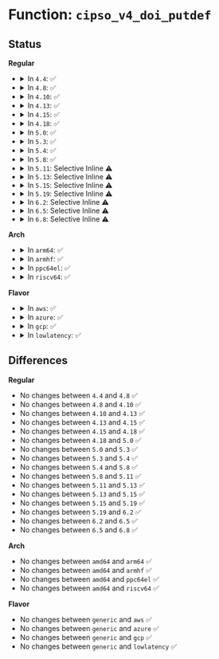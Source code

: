 # Function: <code>cipso_v4_doi_putdef</code>

## Status
<b>Regular</b>
<ul>
<li>
<details>
<summary>In <code>4.4</code>: ✅</summary>

```c
void cipso_v4_doi_putdef(struct cipso_v4_doi *doi_def);
```

**Collision:** Unique Global

**Inline:** No

**Transformation:** False

**Instances:**

```
In net/ipv4/cipso_ipv4.c (ffffffff817adf90)
Location: net/ipv4/cipso_ipv4.c:665
Inline: False
Direct callers:
  - net/netlabel/netlabel_kapi.c:netlbl_cfg_cipsov4_map_add
  - net/netlabel/netlabel_domainhash.c:netlbl_domhsh_remove_entry
  - net/netlabel/netlabel_domainhash.c:netlbl_domhsh_remove_entry
  - net/netlabel/netlabel_domainhash.c:netlbl_domhsh_remove_af4
```
**Symbols:**

```
ffffffff817adf90-ffffffff817adff9: cipso_v4_doi_putdef (STB_GLOBAL)
```
</details>
</li>
<li>
<details>
<summary>In <code>4.8</code>: ✅</summary>

```c
void cipso_v4_doi_putdef(struct cipso_v4_doi *doi_def);
```

**Collision:** Unique Global

**Inline:** No

**Transformation:** False

**Instances:**

```
In net/ipv4/cipso_ipv4.c (ffffffff8181af70)
Location: net/ipv4/cipso_ipv4.c:595
Inline: False
Direct callers:
  - net/netlabel/netlabel_kapi.c:netlbl_cfg_cipsov4_map_add
  - net/netlabel/netlabel_domainhash.c:netlbl_domhsh_remove_af4
  - net/netlabel/netlabel_domainhash.c:netlbl_domhsh_remove_entry
  - net/netlabel/netlabel_domainhash.c:netlbl_domhsh_remove_entry
```
**Symbols:**

```
ffffffff8181af70-ffffffff8181afd9: cipso_v4_doi_putdef (STB_GLOBAL)
```
</details>
</li>
<li>
<details>
<summary>In <code>4.10</code>: ✅</summary>

```c
void cipso_v4_doi_putdef(struct cipso_v4_doi *doi_def);
```

**Collision:** Unique Global

**Inline:** No

**Transformation:** False

**Instances:**

```
In net/ipv4/cipso_ipv4.c (ffffffff8184c830)
Location: net/ipv4/cipso_ipv4.c:595
Inline: False
Direct callers:
  - net/netlabel/netlabel_kapi.c:netlbl_cfg_cipsov4_map_add
  - net/netlabel/netlabel_domainhash.c:netlbl_domhsh_remove_af4
  - net/netlabel/netlabel_domainhash.c:netlbl_domhsh_remove_entry
  - net/netlabel/netlabel_domainhash.c:netlbl_domhsh_remove_entry
```
**Symbols:**

```
ffffffff8184c830-ffffffff8184c899: cipso_v4_doi_putdef (STB_GLOBAL)
```
</details>
</li>
<li>
<details>
<summary>In <code>4.13</code>: ✅</summary>

```c
void cipso_v4_doi_putdef(struct cipso_v4_doi *doi_def);
```

**Collision:** Unique Global

**Inline:** No

**Transformation:** False

**Instances:**

```
In net/ipv4/cipso_ipv4.c (ffffffff81870270)
Location: net/ipv4/cipso_ipv4.c:595
Inline: False
Direct callers:
  - net/netlabel/netlabel_kapi.c:netlbl_cfg_cipsov4_map_add
  - net/netlabel/netlabel_domainhash.c:netlbl_domhsh_remove_af4
  - net/netlabel/netlabel_domainhash.c:netlbl_domhsh_remove_entry
  - net/netlabel/netlabel_domainhash.c:netlbl_domhsh_remove_entry
```
**Symbols:**

```
ffffffff81870270-ffffffff818702d9: cipso_v4_doi_putdef (STB_GLOBAL)
```
</details>
</li>
<li>
<details>
<summary>In <code>4.15</code>: ✅</summary>

```c
void cipso_v4_doi_putdef(struct cipso_v4_doi *doi_def);
```

**Collision:** Unique Global

**Inline:** No

**Transformation:** False

**Instances:**

```
In net/ipv4/cipso_ipv4.c (ffffffff818f0c60)
Location: net/ipv4/cipso_ipv4.c:595
Inline: False
Direct callers:
  - net/netlabel/netlabel_kapi.c:netlbl_cfg_cipsov4_map_add
  - net/netlabel/netlabel_domainhash.c:netlbl_domhsh_remove_af4
  - net/netlabel/netlabel_domainhash.c:netlbl_domhsh_remove_entry
  - net/netlabel/netlabel_domainhash.c:netlbl_domhsh_remove_entry
```
**Symbols:**

```
ffffffff818f0c60-ffffffff818f0cd2: cipso_v4_doi_putdef (STB_GLOBAL)
```
</details>
</li>
<li>
<details>
<summary>In <code>4.18</code>: ✅</summary>

```c
void cipso_v4_doi_putdef(struct cipso_v4_doi *doi_def);
```

**Collision:** Unique Global

**Inline:** No

**Transformation:** False

**Instances:**

```
In net/ipv4/cipso_ipv4.c (ffffffff81947580)
Location: net/ipv4/cipso_ipv4.c:595
Inline: False
Direct callers:
  - net/netlabel/netlabel_kapi.c:netlbl_cfg_cipsov4_map_add
  - net/netlabel/netlabel_domainhash.c:netlbl_domhsh_remove_af4
  - net/netlabel/netlabel_domainhash.c:netlbl_domhsh_remove_entry
  - net/netlabel/netlabel_domainhash.c:netlbl_domhsh_remove_entry
```
**Symbols:**

```
ffffffff81947580-ffffffff819475f1: cipso_v4_doi_putdef (STB_GLOBAL)
```
</details>
</li>
<li>
<details>
<summary>In <code>5.0</code>: ✅</summary>

```c
void cipso_v4_doi_putdef(struct cipso_v4_doi *doi_def);
```

**Collision:** Unique Global

**Inline:** No

**Transformation:** False

**Instances:**

```
In net/ipv4/cipso_ipv4.c (ffffffff81979150)
Location: net/ipv4/cipso_ipv4.c:595
Inline: False
Direct callers:
  - net/netlabel/netlabel_kapi.c:netlbl_cfg_cipsov4_map_add
  - net/netlabel/netlabel_domainhash.c:netlbl_domhsh_remove_af4
  - net/netlabel/netlabel_domainhash.c:netlbl_domhsh_remove_entry
  - net/netlabel/netlabel_domainhash.c:netlbl_domhsh_remove_entry
```
**Symbols:**

```
ffffffff81979150-ffffffff819791c1: cipso_v4_doi_putdef (STB_GLOBAL)
```
</details>
</li>
<li>
<details>
<summary>In <code>5.3</code>: ✅</summary>

```c
void cipso_v4_doi_putdef(struct cipso_v4_doi *doi_def);
```

**Collision:** Unique Global

**Inline:** No

**Transformation:** False

**Instances:**

```
In net/ipv4/cipso_ipv4.c (ffffffff819e2c30)
Location: net/ipv4/cipso_ipv4.c:581
Inline: False
Direct callers:
  - net/netlabel/netlabel_kapi.c:netlbl_cfg_cipsov4_map_add
  - net/netlabel/netlabel_domainhash.c:netlbl_domhsh_remove_af4
  - net/netlabel/netlabel_domainhash.c:netlbl_domhsh_remove_entry
  - net/netlabel/netlabel_domainhash.c:netlbl_domhsh_remove_entry
```
**Symbols:**

```
ffffffff819e2c30-ffffffff819e2c9e: cipso_v4_doi_putdef (STB_GLOBAL)
```
</details>
</li>
<li>
<details>
<summary>In <code>5.4</code>: ✅</summary>

```c
void cipso_v4_doi_putdef(struct cipso_v4_doi *doi_def);
```

**Collision:** Unique Global

**Inline:** No

**Transformation:** False

**Instances:**

```
In net/ipv4/cipso_ipv4.c (ffffffff81a19c20)
Location: net/ipv4/cipso_ipv4.c:581
Inline: False
Direct callers:
  - net/netlabel/netlabel_kapi.c:netlbl_cfg_cipsov4_map_add
  - net/netlabel/netlabel_domainhash.c:netlbl_domhsh_remove_af4
  - net/netlabel/netlabel_domainhash.c:netlbl_domhsh_remove_entry
  - net/netlabel/netlabel_domainhash.c:netlbl_domhsh_remove_entry
```
**Symbols:**

```
ffffffff81a19c20-ffffffff81a19c8e: cipso_v4_doi_putdef (STB_GLOBAL)
```
</details>
</li>
<li>
<details>
<summary>In <code>5.8</code>: ✅</summary>

```c
void cipso_v4_doi_putdef(struct cipso_v4_doi *doi_def);
```

**Collision:** Unique Global

**Inline:** No

**Transformation:** False

**Instances:**

```
In net/ipv4/cipso_ipv4.c (ffffffff81b0b290)
Location: net/ipv4/cipso_ipv4.c:583
Inline: False
Direct callers:
  - net/netlabel/netlabel_kapi.c:netlbl_cfg_cipsov4_map_add
  - net/netlabel/netlabel_domainhash.c:netlbl_domhsh_remove_af4
  - net/netlabel/netlabel_domainhash.c:netlbl_domhsh_remove_entry
  - net/netlabel/netlabel_domainhash.c:netlbl_domhsh_remove_entry
  - net/netlabel/netlabel_mgmt.c:netlbl_mgmt_add_common
```
**Symbols:**

```
ffffffff81b0b290-ffffffff81b0b322: cipso_v4_doi_putdef (STB_GLOBAL)
```
</details>
</li>
<li>
<details>
<summary>In <code>5.11</code>: Selective Inline ⚠️</summary>

```c
void cipso_v4_doi_putdef(struct cipso_v4_doi *doi_def);
```

**Collision:** Unique Global

**Inline:** Selective

**Transformation:** False

**Instances:**

```
In net/ipv4/cipso_ipv4.c (ffffffff81b19540)
Location: net/ipv4/cipso_ipv4.c:577
Inline: True
Direct callers:
  - net/ipv4/cipso_ipv4.c:cipso_v4_doi_remove
  - net/netlabel/netlabel_kapi.c:netlbl_cfg_cipsov4_map_add
  - net/netlabel/netlabel_domainhash.c:netlbl_domhsh_remove_af4
  - net/netlabel/netlabel_domainhash.c:netlbl_domhsh_remove_entry
  - net/netlabel/netlabel_domainhash.c:netlbl_domhsh_remove_entry
  - net/netlabel/netlabel_mgmt.c:netlbl_mgmt_add_common
  - net/netlabel/netlabel_cipso_v4.c:netlbl_cipsov4_list
  - net/netlabel/netlabel_cipso_v4.c:netlbl_cipsov4_list
  - net/netlabel/netlabel_cipso_v4.c:netlbl_cipsov4_list
```
**Symbols:**

```
ffffffff81b19540-ffffffff81b1959b: cipso_v4_doi_putdef (STB_GLOBAL)
```
</details>
</li>
<li>
<details>
<summary>In <code>5.13</code>: Selective Inline ⚠️</summary>

```c
void cipso_v4_doi_putdef(struct cipso_v4_doi *doi_def);
```

**Collision:** Unique Global

**Inline:** Selective

**Transformation:** False

**Instances:**

```
In net/ipv4/cipso_ipv4.c (ffffffff81b06fc0)
Location: net/ipv4/cipso_ipv4.c:578
Inline: True
Direct callers:
  - net/ipv4/cipso_ipv4.c:cipso_v4_doi_remove
  - net/netlabel/netlabel_kapi.c:netlbl_cfg_cipsov4_map_add
  - net/netlabel/netlabel_domainhash.c:netlbl_domhsh_remove_af4
  - net/netlabel/netlabel_domainhash.c:netlbl_domhsh_remove_entry
  - net/netlabel/netlabel_domainhash.c:netlbl_domhsh_remove_entry
  - net/netlabel/netlabel_mgmt.c:netlbl_mgmt_add_common
  - net/netlabel/netlabel_cipso_v4.c:netlbl_cipsov4_list
  - net/netlabel/netlabel_cipso_v4.c:netlbl_cipsov4_list
  - net/netlabel/netlabel_cipso_v4.c:netlbl_cipsov4_list
```
**Symbols:**

```
ffffffff81b06fc0-ffffffff81b0701b: cipso_v4_doi_putdef (STB_GLOBAL)
```
</details>
</li>
<li>
<details>
<summary>In <code>5.15</code>: Selective Inline ⚠️</summary>

```c
void cipso_v4_doi_putdef(struct cipso_v4_doi *doi_def);
```

**Collision:** Unique Global

**Inline:** Selective

**Transformation:** False

**Instances:**

```
In net/ipv4/cipso_ipv4.c (ffffffff81bc9e40)
Location: net/ipv4/cipso_ipv4.c:577
Inline: True
Direct callers:
  - net/ipv4/cipso_ipv4.c:cipso_v4_doi_remove
  - net/netlabel/netlabel_kapi.c:netlbl_cfg_cipsov4_map_add
  - net/netlabel/netlabel_domainhash.c:netlbl_domhsh_remove_af4
  - net/netlabel/netlabel_domainhash.c:netlbl_domhsh_remove_entry
  - net/netlabel/netlabel_domainhash.c:netlbl_domhsh_remove_entry
  - net/netlabel/netlabel_mgmt.c:netlbl_mgmt_add_common
  - net/netlabel/netlabel_cipso_v4.c:netlbl_cipsov4_list
  - net/netlabel/netlabel_cipso_v4.c:netlbl_cipsov4_list
  - net/netlabel/netlabel_cipso_v4.c:netlbl_cipsov4_list
```
**Symbols:**

```
ffffffff81bc9e40-ffffffff81bc9e9b: cipso_v4_doi_putdef (STB_GLOBAL)
```
</details>
</li>
<li>
<details>
<summary>In <code>5.19</code>: Selective Inline ⚠️</summary>

```c
void cipso_v4_doi_putdef(struct cipso_v4_doi *doi_def);
```

**Collision:** Unique Global

**Inline:** Selective

**Transformation:** False

**Instances:**

```
In net/ipv4/cipso_ipv4.c (ffffffff81d5f560)
Location: net/ipv4/cipso_ipv4.c:578
Inline: True
Direct callers:
  - net/ipv4/cipso_ipv4.c:cipso_v4_doi_remove
  - net/netlabel/netlabel_kapi.c:netlbl_cfg_cipsov4_map_add
  - net/netlabel/netlabel_domainhash.c:netlbl_domhsh_remove_af4
  - net/netlabel/netlabel_domainhash.c:netlbl_domhsh_remove_entry
  - net/netlabel/netlabel_domainhash.c:netlbl_domhsh_remove_entry
  - net/netlabel/netlabel_mgmt.c:netlbl_mgmt_add_common
  - net/netlabel/netlabel_cipso_v4.c:netlbl_cipsov4_list
  - net/netlabel/netlabel_cipso_v4.c:netlbl_cipsov4_list
  - net/netlabel/netlabel_cipso_v4.c:netlbl_cipsov4_list
```
**Symbols:**

```
ffffffff81d5f560-ffffffff81d5f5e3: cipso_v4_doi_putdef (STB_GLOBAL)
```
</details>
</li>
<li>
<details>
<summary>In <code>6.2</code>: Selective Inline ⚠️</summary>

```c
void cipso_v4_doi_putdef(struct cipso_v4_doi *doi_def);
```

**Collision:** Unique Global

**Inline:** Selective

**Transformation:** False

**Instances:**

```
In net/ipv4/cipso_ipv4.c (ffffffff81f29c30)
Location: net/ipv4/cipso_ipv4.c:578
Inline: True
Direct callers:
  - net/ipv4/cipso_ipv4.c:cipso_v4_doi_remove
  - net/netlabel/netlabel_kapi.c:netlbl_cfg_cipsov4_map_add
  - net/netlabel/netlabel_domainhash.c:netlbl_domhsh_remove_af4
  - net/netlabel/netlabel_domainhash.c:netlbl_domhsh_remove_entry
  - net/netlabel/netlabel_domainhash.c:netlbl_domhsh_remove_entry
  - net/netlabel/netlabel_mgmt.c:netlbl_mgmt_add_common
  - net/netlabel/netlabel_cipso_v4.c:netlbl_cipsov4_list
  - net/netlabel/netlabel_cipso_v4.c:netlbl_cipsov4_list
  - net/netlabel/netlabel_cipso_v4.c:netlbl_cipsov4_list
```
**Symbols:**

```
ffffffff81f29c30-ffffffff81f29cb3: cipso_v4_doi_putdef (STB_GLOBAL)
```
</details>
</li>
<li>
<details>
<summary>In <code>6.5</code>: Selective Inline ⚠️</summary>

```c
void cipso_v4_doi_putdef(struct cipso_v4_doi *doi_def);
```

**Collision:** Unique Global

**Inline:** Selective

**Transformation:** False

**Instances:**

```
In net/ipv4/cipso_ipv4.c (ffffffff81f897e0)
Location: net/ipv4/cipso_ipv4.c:578
Inline: True
Direct callers:
  - net/ipv4/cipso_ipv4.c:cipso_v4_doi_remove
  - net/netlabel/netlabel_kapi.c:netlbl_cfg_cipsov4_map_add
  - net/netlabel/netlabel_domainhash.c:netlbl_domhsh_remove_af4
  - net/netlabel/netlabel_domainhash.c:netlbl_domhsh_remove_entry
  - net/netlabel/netlabel_domainhash.c:netlbl_domhsh_remove_entry
  - net/netlabel/netlabel_mgmt.c:netlbl_mgmt_add_common
  - net/netlabel/netlabel_cipso_v4.c:netlbl_cipsov4_list
  - net/netlabel/netlabel_cipso_v4.c:netlbl_cipsov4_list
  - net/netlabel/netlabel_cipso_v4.c:netlbl_cipsov4_list
```
**Symbols:**

```
ffffffff81f897e0-ffffffff81f89863: cipso_v4_doi_putdef (STB_GLOBAL)
```
</details>
</li>
<li>
<details>
<summary>In <code>6.8</code>: Selective Inline ⚠️</summary>

```c
void cipso_v4_doi_putdef(struct cipso_v4_doi *doi_def);
```

**Collision:** Unique Global

**Inline:** Selective

**Transformation:** False

**Instances:**

```
In net/ipv4/cipso_ipv4.c (ffffffff82050f40)
Location: net/ipv4/cipso_ipv4.c:576
Inline: True
Direct callers:
  - net/ipv4/cipso_ipv4.c:cipso_v4_doi_remove
  - net/netlabel/netlabel_kapi.c:netlbl_cfg_cipsov4_map_add
  - net/netlabel/netlabel_domainhash.c:netlbl_domhsh_remove_af4
  - net/netlabel/netlabel_domainhash.c:netlbl_domhsh_remove_entry
  - net/netlabel/netlabel_domainhash.c:netlbl_domhsh_remove_entry
  - net/netlabel/netlabel_mgmt.c:netlbl_mgmt_add_common
  - net/netlabel/netlabel_cipso_v4.c:netlbl_cipsov4_list
  - net/netlabel/netlabel_cipso_v4.c:netlbl_cipsov4_list
  - net/netlabel/netlabel_cipso_v4.c:netlbl_cipsov4_list
```
**Symbols:**

```
ffffffff82050f40-ffffffff82050fc3: cipso_v4_doi_putdef (STB_GLOBAL)
```
</details>
</li>
</ul>
<b>Arch</b>
<ul>
<li>
<details>
<summary>In <code>arm64</code>: ✅</summary>

```c
void cipso_v4_doi_putdef(struct cipso_v4_doi *doi_def);
```

**Collision:** Unique Global

**Inline:** No

**Transformation:** False

**Instances:**

```
In net/ipv4/cipso_ipv4.c (ffff800010cd5a60)
Location: net/ipv4/cipso_ipv4.c:581
Inline: False
Direct callers:
  - net/netlabel/netlabel_kapi.c:netlbl_cfg_cipsov4_map_add
  - net/netlabel/netlabel_domainhash.c:netlbl_domhsh_remove_af4
  - net/netlabel/netlabel_domainhash.c:netlbl_domhsh_remove_entry
  - net/netlabel/netlabel_domainhash.c:netlbl_domhsh_remove_entry
```
**Symbols:**

```
ffff800010cd5a60-ffff800010cd5b34: cipso_v4_doi_putdef (STB_GLOBAL)
```
</details>
</li>
<li>
<details>
<summary>In <code>armhf</code>: ✅</summary>

```c
void cipso_v4_doi_putdef(struct cipso_v4_doi *doi_def);
```

**Collision:** Unique Global

**Inline:** No

**Transformation:** False

**Instances:**

```
In net/ipv4/cipso_ipv4.c (c0ddf91c)
Location: net/ipv4/cipso_ipv4.c:581
Inline: False
Direct callers:
  - net/netlabel/netlabel_kapi.c:netlbl_cfg_cipsov4_map_add
  - net/netlabel/netlabel_domainhash.c:netlbl_domhsh_remove_af4
  - net/netlabel/netlabel_domainhash.c:netlbl_domhsh_remove_entry
  - net/netlabel/netlabel_domainhash.c:netlbl_domhsh_remove_entry
  - net/netlabel/netlabel_mgmt.c:netlbl_mgmt_add_common
```
**Symbols:**

```
c0ddf91c-c0ddf99c: cipso_v4_doi_putdef (STB_GLOBAL)
```
</details>
</li>
<li>
<details>
<summary>In <code>ppc64el</code>: ✅</summary>

```c
void cipso_v4_doi_putdef(struct cipso_v4_doi *doi_def);
```

**Collision:** Unique Global

**Inline:** No

**Transformation:** False

**Instances:**

```
In net/ipv4/cipso_ipv4.c (c000000000df5280)
Location: net/ipv4/cipso_ipv4.c:581
Inline: False
Direct callers:
  - net/netlabel/netlabel_kapi.c:netlbl_cfg_cipsov4_map_add
  - net/netlabel/netlabel_domainhash.c:netlbl_domhsh_remove_af4
  - net/netlabel/netlabel_domainhash.c:netlbl_domhsh_remove_entry
  - net/netlabel/netlabel_domainhash.c:netlbl_domhsh_remove_entry
```
**Symbols:**

```
c000000000df5280-c000000000df538c: cipso_v4_doi_putdef (STB_GLOBAL)
```
</details>
</li>
<li>
<details>
<summary>In <code>riscv64</code>: ✅</summary>

```c
void cipso_v4_doi_putdef(struct cipso_v4_doi *doi_def);
```

**Collision:** Unique Global

**Inline:** No

**Transformation:** False

**Instances:**

```
In net/ipv4/cipso_ipv4.c (ffffffe0008266c4)
Location: net/ipv4/cipso_ipv4.c:581
Inline: False
Direct callers:
  - net/netlabel/netlabel_kapi.c:netlbl_cfg_cipsov4_map_add
  - net/netlabel/netlabel_domainhash.c:netlbl_domhsh_remove_af4
  - net/netlabel/netlabel_domainhash.c:netlbl_domhsh_remove_entry
  - net/netlabel/netlabel_domainhash.c:netlbl_domhsh_remove_entry
```
**Symbols:**

```
ffffffe0008266c4-ffffffe000826780: cipso_v4_doi_putdef (STB_GLOBAL)
```
</details>
</li>
</ul>
<b>Flavor</b>
<ul>
<li>
<details>
<summary>In <code>aws</code>: ✅</summary>

```c
void cipso_v4_doi_putdef(struct cipso_v4_doi *doi_def);
```

**Collision:** Unique Global

**Inline:** No

**Transformation:** False

**Instances:**

```
In net/ipv4/cipso_ipv4.c (ffffffff819b92b0)
Location: net/ipv4/cipso_ipv4.c:581
Inline: False
Direct callers:
  - net/netlabel/netlabel_kapi.c:netlbl_cfg_cipsov4_map_add
  - net/netlabel/netlabel_domainhash.c:netlbl_domhsh_remove_af4
  - net/netlabel/netlabel_domainhash.c:netlbl_domhsh_remove_entry
  - net/netlabel/netlabel_domainhash.c:netlbl_domhsh_remove_entry
```
**Symbols:**

```
ffffffff819b92b0-ffffffff819b931e: cipso_v4_doi_putdef (STB_GLOBAL)
```
</details>
</li>
<li>
<details>
<summary>In <code>azure</code>: ✅</summary>

```c
void cipso_v4_doi_putdef(struct cipso_v4_doi *doi_def);
```

**Collision:** Unique Global

**Inline:** No

**Transformation:** False

**Instances:**

```
In net/ipv4/cipso_ipv4.c (ffffffff819760a0)
Location: net/ipv4/cipso_ipv4.c:581
Inline: False
Direct callers:
  - net/netlabel/netlabel_kapi.c:netlbl_cfg_cipsov4_map_add
  - net/netlabel/netlabel_domainhash.c:netlbl_domhsh_remove_af4
  - net/netlabel/netlabel_domainhash.c:netlbl_domhsh_remove_entry
  - net/netlabel/netlabel_domainhash.c:netlbl_domhsh_remove_entry
```
**Symbols:**

```
ffffffff819760a0-ffffffff8197610e: cipso_v4_doi_putdef (STB_GLOBAL)
```
</details>
</li>
<li>
<details>
<summary>In <code>gcp</code>: ✅</summary>

```c
void cipso_v4_doi_putdef(struct cipso_v4_doi *doi_def);
```

**Collision:** Unique Global

**Inline:** No

**Transformation:** False

**Instances:**

```
In net/ipv4/cipso_ipv4.c (ffffffff81a23d30)
Location: net/ipv4/cipso_ipv4.c:581
Inline: False
Direct callers:
  - net/netlabel/netlabel_kapi.c:netlbl_cfg_cipsov4_map_add
  - net/netlabel/netlabel_domainhash.c:netlbl_domhsh_remove_af4
  - net/netlabel/netlabel_domainhash.c:netlbl_domhsh_remove_entry
  - net/netlabel/netlabel_domainhash.c:netlbl_domhsh_remove_entry
```
**Symbols:**

```
ffffffff81a23d30-ffffffff81a23d9e: cipso_v4_doi_putdef (STB_GLOBAL)
```
</details>
</li>
<li>
<details>
<summary>In <code>lowlatency</code>: ✅</summary>

```c
void cipso_v4_doi_putdef(struct cipso_v4_doi *doi_def);
```

**Collision:** Unique Global

**Inline:** No

**Transformation:** False

**Instances:**

```
In net/ipv4/cipso_ipv4.c (ffffffff81a2f160)
Location: net/ipv4/cipso_ipv4.c:581
Inline: False
Direct callers:
  - net/netlabel/netlabel_kapi.c:netlbl_cfg_cipsov4_map_add
  - net/netlabel/netlabel_domainhash.c:netlbl_domhsh_remove_af4
  - net/netlabel/netlabel_domainhash.c:netlbl_domhsh_remove_entry
  - net/netlabel/netlabel_domainhash.c:netlbl_domhsh_remove_entry
```
**Symbols:**

```
ffffffff81a2f160-ffffffff81a2f1cc: cipso_v4_doi_putdef (STB_GLOBAL)
```
</details>
</li>
</ul>

## Differences
<b>Regular</b>
<ul>
<li>
No changes between <code>4.4</code> and <code>4.8</code> ✅
</li>
<li>
No changes between <code>4.8</code> and <code>4.10</code> ✅
</li>
<li>
No changes between <code>4.10</code> and <code>4.13</code> ✅
</li>
<li>
No changes between <code>4.13</code> and <code>4.15</code> ✅
</li>
<li>
No changes between <code>4.15</code> and <code>4.18</code> ✅
</li>
<li>
No changes between <code>4.18</code> and <code>5.0</code> ✅
</li>
<li>
No changes between <code>5.0</code> and <code>5.3</code> ✅
</li>
<li>
No changes between <code>5.3</code> and <code>5.4</code> ✅
</li>
<li>
No changes between <code>5.4</code> and <code>5.8</code> ✅
</li>
<li>
No changes between <code>5.8</code> and <code>5.11</code> ✅
</li>
<li>
No changes between <code>5.11</code> and <code>5.13</code> ✅
</li>
<li>
No changes between <code>5.13</code> and <code>5.15</code> ✅
</li>
<li>
No changes between <code>5.15</code> and <code>5.19</code> ✅
</li>
<li>
No changes between <code>5.19</code> and <code>6.2</code> ✅
</li>
<li>
No changes between <code>6.2</code> and <code>6.5</code> ✅
</li>
<li>
No changes between <code>6.5</code> and <code>6.8</code> ✅
</li>
</ul>
<b>Arch</b>
<ul>
<li>
No changes between <code>amd64</code> and <code>arm64</code> ✅
</li>
<li>
No changes between <code>amd64</code> and <code>armhf</code> ✅
</li>
<li>
No changes between <code>amd64</code> and <code>ppc64el</code> ✅
</li>
<li>
No changes between <code>amd64</code> and <code>riscv64</code> ✅
</li>
</ul>
<b>Flavor</b>
<ul>
<li>
No changes between <code>generic</code> and <code>aws</code> ✅
</li>
<li>
No changes between <code>generic</code> and <code>azure</code> ✅
</li>
<li>
No changes between <code>generic</code> and <code>gcp</code> ✅
</li>
<li>
No changes between <code>generic</code> and <code>lowlatency</code> ✅
</li>
</ul>
